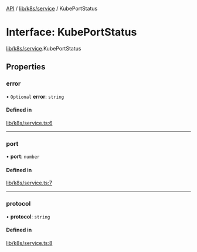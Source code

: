 [API](../API.md) / [lib/k8s/service](../modules/lib_k8s_service.md) / KubePortStatus

# Interface: KubePortStatus

[lib/k8s/service](../modules/lib_k8s_service.md).KubePortStatus

## Properties

### error

• `Optional` **error**: `string`

#### Defined in

[lib/k8s/service.ts:6](https://github.com/kubernetes-sigs/headlamp/blob/072d2509b/frontend/src/lib/k8s/service.ts#L6)

___

### port

• **port**: `number`

#### Defined in

[lib/k8s/service.ts:7](https://github.com/kubernetes-sigs/headlamp/blob/072d2509b/frontend/src/lib/k8s/service.ts#L7)

___

### protocol

• **protocol**: `string`

#### Defined in

[lib/k8s/service.ts:8](https://github.com/kubernetes-sigs/headlamp/blob/072d2509b/frontend/src/lib/k8s/service.ts#L8)
